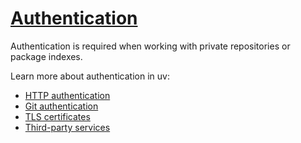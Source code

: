 # [Authentication](#authentication)

Authentication is required when working with private repositories or package indexes.

Learn more about authentication in uv:

- [HTTP authentication](http/)
- [Git authentication](git/)
- [TLS certificates](certificates/)
- [Third-party services](third-party/)
